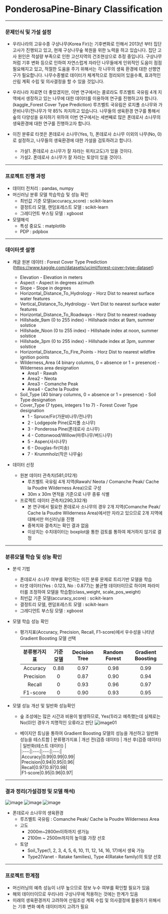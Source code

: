 # PonderosaPine-Binary Classification
----
### 문제인식 및 가설 설정
- 우리나라의 고유수종 구상나무(Korea Fir)는 기후변화로 인해서 2013년 부터 집단고사가 진행되고 있고, 현재 구상나무숲 복원을 위한 노력을 하고 있습니다. 집단 고사 원인은 적설량 부족으로 인한 고산지역의 건조현상으로 추정 중입니다. 구상나무처럼 기후 변화 등으로 인하여 자연스럽게 자라던 나무들에게 인위적인 도움이 점점 필요해지고 있고, 적절한 도움을 주기 위해서는 각 나무의 생육 환경에 대한 선행연구가 필요합니다. 나무수종별로 데이터가 체계적으로 정리되어 있을수록, 효과적인 산림 계획 수립 및 의사결정을 할 수 있을 것입니다.

- 우리나라 자료면 더 좋았겠지만, 이번 연구에서는 콜로라도 루즈벨트 국유림 4개 지역에서 생장하고 있는 나무에 대한 데이터를 이용하여 연구를 진행하고자 합니다. (kaggle_Forest Cover Type Prediction) 루즈벨트 국유림은 로지폴 소나무와 가문비나무/전나무가 약 85% 차지하고 있습니다. 나무들의 생육환경 연구를 통해서 숲의 다양성을 유지하기 위하여 이번 연구에서는 세번째로 많은 폰데로사 소나무의 생육환경에 대한 연구를 진행하고자 합니다.

- 이진 분류로 타겟은 폰데로사 소나무(Yes, 1), 폰데로사 소나무 이외의 나무(No, 0)로 설정하고, 나무들의 생육환경에 대한 가설을 검토하려고 합니다.
    - 가설1. 폰데로사 소나무가 잘 자라는 위치(고도)가 있을 것이다.
    - 가설2. 폰데로사 소나무가 잘 자라는 토양이 있을 것이다. 

----
### 프로젝트 진행 과정
- 데이터 전처리 : pandas, numpy
- 머신러닝 분류 모델 학습학습 및 성능 확인 
    - 최빈값 기준 모델(accuracy_score) : scikit-learn
    - 결정트리 모델, 랜덤포레스트 모델 : scikit-learn
    - 그레디언트 부스팅 모델 : xgboost
- 모델해석
    - 특성 중요도 : matplotlib
    - PDP : pdpbox

----
### 데이터셋 설명
- 캐글 원본 데이터 : Forest Cover Type Prediction (https://www.kaggle.com/datasets/uciml/forest-cover-type-dataset)
    - Elevation - Elevation in meters
    - Aspect - Aspect in degrees azimuth
    - Slope - Slope in degrees
    - Horizontal_Distance_To_Hydrology - Horz Dist to nearest surface water features
    - Vertical_Distance_To_Hydrology - Vert Dist to nearest surface water features
    - Horizontal_Distance_To_Roadways - Horz Dist to nearest roadway
    - Hillshade_9am (0 to 255 index) - Hillshade index at 9am, summer solstice
    - Hillshade_Noon (0 to 255 index) - Hillshade index at noon, summer solstice
    - Hillshade_3pm (0 to 255 index) - Hillshade index at 3pm, summer solstice
    - Horizontal_Distance_To_Fire_Points - Horz Dist to nearest wildfire ignition points
    - Wilderness_Area (4 binary columns, 0 = absence or 1 = presence) - Wilderness area designation
        - Area1 - Rawah
        - Area2 - Neota
        - Area3 - Comanche Peak
        - Area4 - Cache la Poudre 
    - Soil_Type (40 binary columns, 0 = absence or 1 = presence) - Soil Type designation
    - Cover_Type (7 types, integers 1 to 7) - Forest Cover Type designation
        - 1 - Spruce/Fir(가문비나무/전나무)
        - 2 - Lodgepole Pine(로지폴 소나무)
        - 3 - Ponderosa Pine(폰데로사 소나무)
        - 4 - Cottonwood/Willow(마루나무/버드나무)
        - 5 - Aspen(사시나무)
        - 6 - Douglas-fir(미송)
        - 7 - Krummholz(작은 나무숲)


- 데이터 선정
    - 원본 데이터 관측치(581,012개)
        - 루즈벨트 국유림 4개 지역(Rawah/ Neota / Comanche Peak/ Cache la Poudre Wilderness Area)으로 구성
        - 30m x 30m 면적을 기준으로 나무 종류 식별
    - 프로젝트 데이터 관측치(290,332개)
        - 본 연구에서 필요한 폰데로사 소나무의 경우 2개 지역(Comanche Peak/ Cache la Poudre Wilderness Area)에서만 자라고 있으므로 2개 지역에 대해서만 머신러닝을 진행
        - 중복치와 결측치는 확인 결과 없음
        - 이상치는 수치데이터는 boxplot을 통한 검토를 통하여 제거하지 않기로 결정
-----

### 분류모델 학습 및 성능 확인
- 분석 기법
    - 폰데로사 소나무 여부를 확인하는 이진 분류 문제로 트리기반 모델을 학습
    - 타겟 데이터(Yes : 0.123, No : 0.877)는 불균형 데이터이므로 하이퍼 파라미터를 조정하여 모델을 학습함(class_weight, scale_pos_weight)
    - 최빈값 기준 모델(accuracy_score) : scikit-learn
    - 결정트리 모델, 랜덤포레스트 모델 : scikit-learn
    - 그레디언트 부스팅 모델 : xgboost


- 모델 학습 성능 확인
    - 평가지표(Accuracy, Precision, Recall, F1-score)에서 우수성을 나타낸 Gradient Boosting 모델 선택
        
         | 분류평가지표 | 기준모델 | Decision Tree | Random Forest | Gradient Boosting |    
         |:---:|:---:|:---:|:---:|:---:|     
         |Accuracy|0.88|0.97|0.98|0.99|    
         |Precision|0|0.87|0.90|0.94|    
         |Recall|0|0.93|0.96|0.97|    
         |F1-score|0|0.90|0.93|0.95|    

- 모델 성능 개선 및 일반화 성능확인
    - 숲 조성에는 많은 시간과 비용이 발생하므로, Yes(1)라고 예측했는데 실제로는 No(0)인 경우가 치명적인 오류라고 판단
         ![image01](https://user-images.githubusercontent.com/109954540/222321865-aa46b198-0c8b-4f6c-b896-9286dc782433.png)

    - 베이지안 튜닝을 통하여 Gradient Boosting 모델의 성능을 개선하고 일반화 성능을 테스트함
         | 분류평가지표 | 개선 전(검증 데이터) | 개선 후(검증 데이터) | 일반화(테스트 데이터) |  
         |:---:|:---:|:---:|:---:|     
         |Accuracy|0.99|0.99|0.99|    
         |Precision|0.94|0.95|0.96|    
         |Recall|0.97|0.97|0.98|    
         |F1-score|0.95|0.96|0.97|
----
### 결과 정리(가설검정 및 모델 해석)
   ![image](https://user-images.githubusercontent.com/109954540/222322451-cd95c4cd-5639-4884-b88a-2613305ae41b.png)
   ![image](https://user-images.githubusercontent.com/109954540/222322988-163838bf-2e02-4c62-92a8-673e4db47684.png)
   ![image](https://user-images.githubusercontent.com/109954540/222323002-1850d8d1-fb3d-4cbb-af99-90fbcf4ddded.png)
    
- 폰데로사 소나무의 생육환경
    - 루즈벨트 국유림 : Comanche Peak/ Cache la Poudre Wilderness Area
    - 고도
        - 2000m~2800m이하까지 생가능
        - 2100m ~ 2500m까지의 높이를 가장 선호
    - 토양
        - Soil_Type(1, 2, 3, 4, 5, 6, 10, 11, 12, 14, 16, 17)에서 생육 가능
        - Type2(Vanet - Ratake families), Type 4(Ratake family)의 토양 선호

----
### 프로젝트 한계점
- 머신러닝의 예측 성능이 너무 높으므로 정보 누수 여부를 확인할 필요가 있음
- 해외 데이터이므로 우리나라 구상나무에 적용하는 것에는 한계가 있음 
- 미래의 생육환경까지 고려하여 산림조성 계획 수립 및 의사결정에 활용하기 위해서는 기후 변화 예측 데이터까지 고려가 필요



